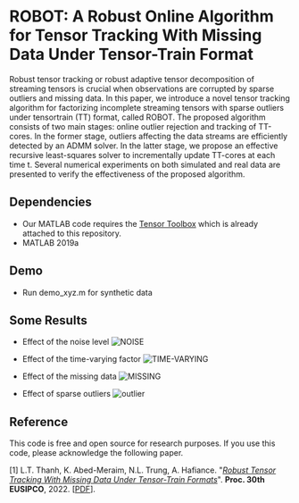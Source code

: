# ROBOT: A Robust Online Algorithm for Tensor Tracking With Missing Data Under Tensor-Train Format

Robust tensor tracking or robust adaptive tensor decomposition of streaming tensors is crucial when observations are corrupted by sparse outliers and missing data. In this paper, we introduce a novel tensor tracking algorithm for factorizing incomplete streaming tensors with sparse outliers under tensortrain (TT) format, called ROBOT. The proposed algorithm consists of two main stages: online outlier rejection and tracking of TT-cores. In the former stage, outliers affecting the data streams are efficiently
detected by an ADMM solver. In the latter stage, we propose an effective recursive least-squares solver to incrementally update TT-cores at each time t. Several numerical experiments on both simulated and real data are presented to verify the effectiveness of the proposed algorithm.

## Dependencies 
+ Our MATLAB code requires the [Tensor Toolbox](http://www.tensortoolbox.org/) which is already attached to this repository.
+ MATLAB 2019a

## Demo
+ Run demo_xyz.m for synthetic data

## Some Results

+ Effect of the noise level
![NOISE](https://user-images.githubusercontent.com/26319211/175334813-1c56b84d-06a8-4b47-b472-9df6faeee86f.PNG)

+ Effect of the time-varying factor
![TIME-VARYING](https://user-images.githubusercontent.com/26319211/175335112-34940dfb-6134-4669-aba9-d9e4b8249f6d.PNG)

+ Effect of the missing data
![MISSING](https://user-images.githubusercontent.com/26319211/175335183-3f247e69-fbf0-4bed-8def-558f7592fe64.PNG)

+ Effect of sparse outliers
![outlier](https://user-images.githubusercontent.com/26319211/175335240-8c75b4fc-07ef-4f2d-a294-6615cd708ea0.PNG)


## Reference

This code is free and open source for research purposes. If you use this code, please acknowledge the following paper.

[1] L.T. Thanh, K. Abed-Meraim, N.L. Trung, A. Hafiance. "[*Robust Tensor Tracking With Missing Data Under Tensor-Train Formats*](https://drive.google.com/file/d/1HgngRD2d_7yYxxP_unwK7wHJNec3vaxY/v)". **Proc. 30th EUSIPCO**, 2022. [[PDF](https://drive.google.com/file/d/1HgngRD2d_7yYxxP_unwK7wHJNec3vaxY/X)].
